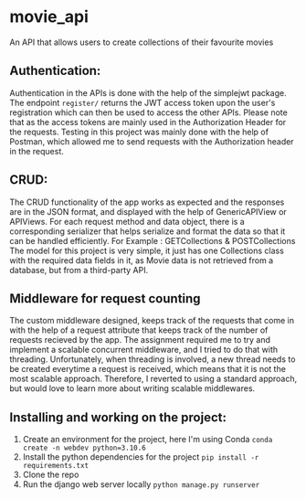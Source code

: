 # movie_api
An API that allows users to create collections of their favourite movies

## Authentication:
Authentication in the APIs is done with the help of the simplejwt package. The endpoint `register/` returns the JWT access token upon the user's registration which can then be used to access the other APIs. Please note that as the access tokens are mainly used in the Authorization Header for the requests. Testing in this project was mainly done with the help of Postman, which allowed me to send requests with the Authorization header in the request.

## CRUD:
The CRUD functionality of the app works as expected and the responses are in the JSON format, and displayed with the help of GenericAPIView or APIViews.
For each request method and data object, there is a corresponding serializer that helps serialize and format the data so that it can be handled efficiently. For Example : GETCollections & POSTCollections
The model for this project is very simple, it just has one Collections class with the required data fields in it, as Movie data is not retrieved from a database, but from a third-party API.

## Middleware for request counting
The custom middleware designed, keeps track of the requests that come in with the help of a request attribute that keeps track of the number of requests recieved by the app. The assignment required me to try and implement a scalable concurrent middleware, and I tried to do that with threading. Unfortunately, when threading is involved, a new thread needs to be created everytime a request is received, which means that it is not the most scalable approach. Therefore, I reverted to using a standard approach, but would love to learn more about writing scalable middlewares.

## Installing and working on the project:
1. Create an environment for the project, here I'm using Conda
`conda create -n webdev python=3.10.6`
2. Install the python dependencies for the project
`pip install -r requirements.txt`
3. Clone the repo
4. Run the django web server locally
`python manage.py runserver`

